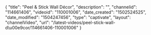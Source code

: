 {
    "title": "Peel &amp; Stick Wall D&eacute;cor",
    "description": "",
    "channelid": "114661406",
    "videoid": "110001006",
    "date_created": "1502524525",
    "date_modified": "1504247456",
    "type": "captivate",
    "layout": "channelVideo",
    "url": "\/latest-videos\/peel-stick-wall-d\u00e9cor\/114661406-110001006"
}